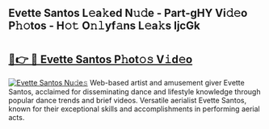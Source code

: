 ## Evette Santos L𝚎a𝚔ed N𝚞𝚍e - Part-gHY Vi𝚍𝚎o P𝚑𝚘tos - H𝚘𝚝 O𝚗𝚕yf𝚊ns L𝚎a𝚔s IjcGk

# <h2><a href="http://kf9ci2.oniu.top/?m=Evette+Santos">🔗👉 🔴 Evette Santos P𝚑ot𝚘𝚜 V𝚒d𝚎o</a></h2>

[![Evette Santos Nu𝚍e𝚜](https://i.imgur.com/0qMVB7G.gif)](http://kf9ci2.oniu.top/?m=Evette+Santos)
Web-based artist and amusement giver Evette Santos, acclaimed for disseminating dance and lifestyle knowledge through popular dance trends and brief videos. Versatile aerialist Evette Santos, known for their exceptional skills and accomplishments in performing aerial acts.  
